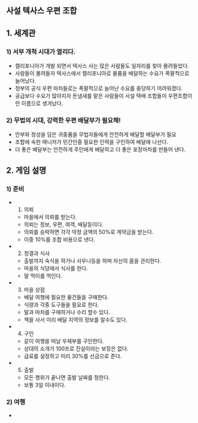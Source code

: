 ## 사설 텍사스 우편 조합
## 1. 세계관

### 1) 서부 개척 시대가 열리다.
- 캘리포니아가 개발 되면서 텍사스 사는 많은 사람들도 일자리를 찾아 몰려들었다.
- 사람들이 몰려들자 텍사스에서 캘리포니아로 물품을 배달하는 수요가 폭팔적으로 늘어났다.
- 정부의 공식 우편 마차들로는 폭팔적으로 늘어난 수요를 충당하기 어려워졌다. 
- 공급보다 수요가 많아지자 돈냄새를 맡은 사람들이 사설 택배 조합들이 우편조합이란 이름으로 생겨났다. 

### 2) 무법의 시대, 강력한 우편 배달부가 필요해!
- 안부와 정성을 담은 귀중품을 무법자들에게 안전하게 배달할 배달부가 필요 
- 조합에 속한 매니저가 민간인중 필요한 인력을 구인하여 배달에 나선다. 
- 더 좋은 배달부는 안전하게 주인에게 배달하고 더 좋은 포장마차를 만들어 낸다. 

## 2. 게임 설명
### 1) 준비
- 1) 의뢰 
  - 마을에서 의뢰를 받는다. 
  - 의뢰는 정보, 우편, 여객, 배달등이다. 
  - 의뢰를 승락하면 각각 약정 금액의 50%로 계약금을 받는다. 
  - 이중 10%를 조합 비용으로 낸다. 
- 2) 청결과 식사 
  - 출발까지 숙식을 하거나 사우나등을 하며 자신의 몸을 관리한다. 
  - 마을의 식당에서 식사를 한다. 
  - 말 먹이를 먹인다. 
 
- 3) 마을 상점 
  - 배달 여행에 필요한 물건들을 구매한다. 
  - 식량과 각종 도구들을 필요로 한다. 
  - 말과 마차를 구매하거나 수리 할수 있다. 
  - 책을 사서 미리 배달 지역의 정보를 알수도 있다. 
 
- 4) 구인
  - 같이 여행을 떠날 우체부를 구인한다. 
  - 상대의 소개가 100프로 진실이라는 보장은 없다. 
  - 급료를 설정하고 미리 30%를 선금으로 준다. 
 
- 5) 출발 
  - 모든 행위가 끝나면 출발 날짜를 정한다. 
  - 보통 3일 이내이다. 

### 2) 여행
- 


